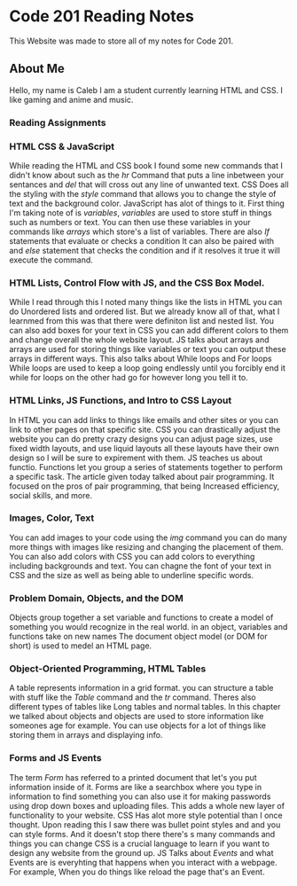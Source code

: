 # Code 201 Reading Notes

This Website was made to store all of my notes for Code 201.

## About Me

Hello, my name is Caleb I am a student currently learning HTML and CSS. I like gaming and anime and music.

### Reading Assignments

### HTML CSS & JavaScript

While reading the HTML and CSS book I found some new commands that I didn't know about such as the _hr_ Command that puts a line inbetween your sentances and _del_ that will cross out any line of unwanted text. CSS Does all the styling with the _style_ command that allows you to change the style of text and the background color. JavaScript has alot of things to it. First thing I'm taking note of is _variables_, _variables_ are used to store stuff in things such as numbers or text. You can then use these variables in your commands like _arrays_ which store's a list of variables. There are also _If_ statements that evaluate or checks a condition It can also be paired with and _else_ statement that checks the condition and if it resolves it true it will execute the command.


### HTML Lists, Control Flow with JS, and the CSS Box Model.

While I read through this I noted many things like the lists in HTML you can do Unordered lists and ordered list. But we already know all of that, what I learnmed from this was that there were definiton list and nested list. You can also add boxes for your text in CSS you can add different colors to them and change overall the whole website layout. JS talks about arrays and arrays are used for storing things like variables or text you can output these arrays in different ways. This also talks about While loops and For loops While loops are used to keep a loop going endlessly until you forcibly end it while for loops on the other had go for however long you tell it to.


### HTML Links, JS Functions, and Intro to CSS Layout

In HTML you can add links to things like emails and other sites or you can link to other pages on that specific site. CSS you can drastically adjust the website you can do pretty crazy designs you can adjust page sizes, use fixed width layouts, and use liquid layouts all these layouts have their own design so I will be sure to expirement with them. JS teaches us about functio. Functions let you group a series of statements together to perform a specific task. The article given today talked about pair programming. It focused on the pros of pair programming, that being Increased efficiency, social skills, and more.


### Images, Color, Text

You can add images to your code using the _img_ command you can do many more things with images like resizing and changing the placement of them. You can also add colors with CSS you can add colors to everything including backgrounds and text. You can chagne the font of your text in CSS and the size as well as being able to underline specific words.


### Problem Domain, Objects, and the DOM

Objects group together a set variable and functions to create a model of something you would recognize in the real world. in an object, variables and functions take on new names
The document object model (or DOM for short) is used to medel an HTML page.


### Object-Oriented Programming, HTML Tables

A table represents information in a grid format. you can structure a table with stuff like the _Table_ command and the _tr_ command. Theres also different types of tables like Long tables and normal tables. In this chapter we talked about objects and objects are used to store information like someones age for example. You can use objects for a lot of things like storing them in arrays and displaying info.


### Forms and JS Events

The term _Form_ has referred to a printed document that let's you put information inside of it. Forms are like a searchbox where you type in information to find something you can also use it for making passwords using drop down boxes and uploading files. This adds a whole new layer of functionality to your website. CSS Has alot more style potential than I once thought. Upon reading this I saw there was bullet point styles and and you can style forms. And it doesn't stop there there's s many commands and things you can change CSS is a crucial language to learn if you want to design any website from the ground up. JS Talks about _Events_ and what Events are is everyhting that happens when you interact with a webpage. For example, When you do things like reload the page that's an Event.
